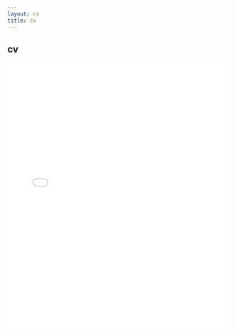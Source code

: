 ```yaml
---
layout: cv
title: cv
---
```

<div id="content_area">
<div id="content_body">

<div id="cv">
<h2>cv</h2>

<embed src="/jeremyclough/assets/CV_Jeremy_Clough_2019.pdf" type="application/pdf" width="100%" height="600px" />

<!--
{% include password_form.html %}
{% include image_resize.html %}
<div id="placeholder1"></div>
<div id="placeholder2"></div>
-->

</div>
</div>
</div>

<!--
<script type="text/javascript">
function growImages() {
	 growImage('#img1');
	 growImage('#img2');
}

function shrinkImages() {
	 shrinkImage('#img1');
	 shrinkImage('#img2');
}

function decryptAllImages() {
	setFeedback('Decrypting ...');
	var password = document.getElementById('password').value;
	var def1 = decryptAndDisplaySingleImage('/jeremyclough/assets/images/cv/CV01-1.jpg.encrypted',password,'placeholder1','img1');
	def1.fail(function(err) {
		setFeedback(err);
	});
	def1.done(function() {
	var def2 = decryptAndDisplaySingleImage('/jeremyclough/assets/images/cv/CV01-2.jpg.encrypted',password,'placeholder2','img2');
	def2.fail(function(err) {
		setFeedback(err);	
	});
	def2.done(function() {
		$("#form_password").toggle();		// Hide the password form.
		$('.fadein').toggle('slow');		// Un-hide the images.
		$("#sample_resize_buttons").toggle();	// Un-hide image resize buttons.
	});
	});
}
</script>
-->
